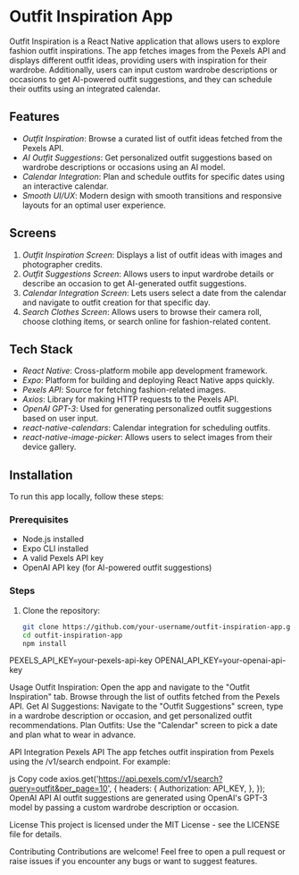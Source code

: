 # Outfit Inspiration App

Outfit Inspiration is a React Native application that allows users to explore fashion outfit inspirations. The app fetches images from the Pexels API and displays different outfit ideas, providing users with inspiration for their wardrobe. Additionally, users can input custom wardrobe descriptions or occasions to get AI-powered outfit suggestions, and they can schedule their outfits using an integrated calendar.

## Features

- *Outfit Inspiration*: Browse a curated list of outfit ideas fetched from the Pexels API.
- *AI Outfit Suggestions*: Get personalized outfit suggestions based on wardrobe descriptions or occasions using an AI model.
- *Calendar Integration*: Plan and schedule outfits for specific dates using an interactive calendar.
- *Smooth UI/UX*: Modern design with smooth transitions and responsive layouts for an optimal user experience.

## Screens

1. *Outfit Inspiration Screen*: Displays a list of outfit ideas with images and photographer credits.
2. *Outfit Suggestions Screen*: Allows users to input wardrobe details or describe an occasion to get AI-generated outfit suggestions.
3. *Calendar Integration Screen*: Lets users select a date from the calendar and navigate to outfit creation for that specific day.
4. *Search Clothes Screen*: Allows users to browse their camera roll, choose clothing items, or search online for fashion-related content.

## Tech Stack

- *React Native*: Cross-platform mobile app development framework.
- *Expo*: Platform for building and deploying React Native apps quickly.
- *Pexels API*: Source for fetching fashion-related images.
- *Axios*: Library for making HTTP requests to the Pexels API.
- *OpenAI GPT-3*: Used for generating personalized outfit suggestions based on user input.
- *react-native-calendars*: Calendar integration for scheduling outfits.
- *react-native-image-picker*: Allows users to select images from their device gallery.

## Installation

To run this app locally, follow these steps:

### Prerequisites

- Node.js installed
- Expo CLI installed
- A valid Pexels API key
- OpenAI API key (for AI-powered outfit suggestions)

### Steps

1. Clone the repository:

   ```bash
   git clone https://github.com/your-username/outfit-inspiration-app.git
   cd outfit-inspiration-app
   npm install
   
PEXELS_API_KEY=your-pexels-api-key
OPENAI_API_KEY=your-openai-api-key

Usage
Outfit Inspiration: Open the app and navigate to the "Outfit Inspiration" tab. Browse through the list of outfits fetched from the Pexels API.
Get AI Suggestions: Navigate to the "Outfit Suggestions" screen, type in a wardrobe description or occasion, and get personalized outfit recommendations.
Plan Outfits: Use the "Calendar" screen to pick a date and plan what to wear in advance.

API Integration
Pexels API
The app fetches outfit inspiration from Pexels using the /v1/search endpoint. For example:

js
Copy code
axios.get('https://api.pexels.com/v1/search?query=outfit&per_page=10', {
  headers: {
    Authorization: API_KEY,
  },
});
OpenAI API
AI outfit suggestions are generated using OpenAI's GPT-3 model by passing a custom wardrobe description or occasion.

License
This project is licensed under the MIT License - see the LICENSE file for details.

Contributing
Contributions are welcome! Feel free to open a pull request or raise issues if you encounter any bugs or want to suggest features.

